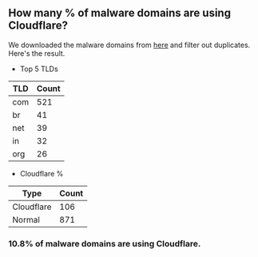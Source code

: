 ## How many % of malware domains are using Cloudflare?


We downloaded the malware domains from [here](https://urlhaus.abuse.ch) and filter out duplicates.
Here's the result.


[//]: # (start replacement)


- Top 5 TLDs

| TLD | Count |
| --- | --- |
| com | 521 |
| br | 41 |
| net | 39 |
| in | 32 |
| org | 26 |


- Cloudflare %

| Type | Count |
| --- | --- |
| Cloudflare | 106 |
| Normal | 871 |


### 10.8% of malware domains are using Cloudflare.